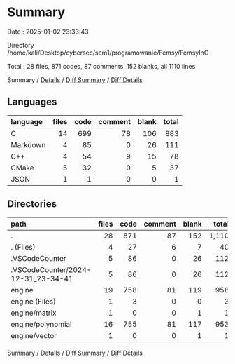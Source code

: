 # Summary

Date : 2025-01-02 23:33:43

Directory /home/kali/Desktop/cybersec/sem1/programowanie/Femsy/FemsyInC

Total : 28 files,  871 codes, 87 comments, 152 blanks, all 1110 lines

Summary / [Details](details.md) / [Diff Summary](diff.md) / [Diff Details](diff-details.md)

## Languages
| language | files | code | comment | blank | total |
| :--- | ---: | ---: | ---: | ---: | ---: |
| C | 14 | 699 | 78 | 106 | 883 |
| Markdown | 4 | 85 | 0 | 26 | 111 |
| C++ | 4 | 54 | 9 | 15 | 78 |
| CMake | 5 | 32 | 0 | 5 | 37 |
| JSON | 1 | 1 | 0 | 0 | 1 |

## Directories
| path | files | code | comment | blank | total |
| :--- | ---: | ---: | ---: | ---: | ---: |
| . | 28 | 871 | 87 | 152 | 1,110 |
| . (Files) | 4 | 27 | 6 | 7 | 40 |
| .VSCodeCounter | 5 | 86 | 0 | 26 | 112 |
| .VSCodeCounter/2024-12-31_23-34-41 | 5 | 86 | 0 | 26 | 112 |
| engine | 19 | 758 | 81 | 119 | 958 |
| engine (Files) | 1 | 3 | 0 | 0 | 3 |
| engine/matrix | 1 | 0 | 0 | 1 | 1 |
| engine/polynomial | 16 | 755 | 81 | 117 | 953 |
| engine/vector | 1 | 0 | 0 | 1 | 1 |

Summary / [Details](details.md) / [Diff Summary](diff.md) / [Diff Details](diff-details.md)